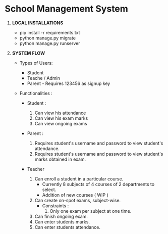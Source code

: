 # School Management System 

1. **LOCAL INSTALLATIONS** 

    * pip install -r requirements.txt
    * python manage.py migrate
    * python manage.py runserver

2. **SYSTEM FLOW**

    * Types of Users:
    
       * Student
       * Teache / Admin  
       * Parent - Requires 123456 as signup key 
       
    * Functionalities :
    
        * Student : 
            1. Can view his attendance
            2. Can view his exam marks
            3. Can view ongoing exams 
     
        * Parent : 
            
            1. Requires student's username and password to view student's attendance.
            2.  Requires student's username and password to view student's marks obtained in exam.
            
        * Teacher 
        
            1. Can enroll a student in a particular course.
                * Currently 8 subjects of 4 courses of 2 departments to select. 
                * Addition of new courses ( WIP ) 
            2. Can create on-spot exams, subject-wise.
                * Constraints : 
                    1. Only one exam per subject at one time.
            3. Can finish ongoing exam. 
            4. Can enter students marks. 
            5. Can enter students attendance. 
 
